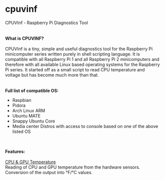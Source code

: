 # cpuvinf
CPUVInf - Raspberry Pi Diagnostics Tool<br /><br /><br />
<B>What is CPUVINF?</B><br /><br />
<span style="text-align:justify;">CPUVInf is a tiny, simple and useful diagnostics tool for the Raspberry Pi minicomputer series written purely in shell scripting language. It is compatible with all Raspberry Pi 1 and all Raspberry Pi 2 minicomputers and therefore with all available Linux based operating systems for the Raspberry Pi series. It started off as a small script to read CPU temperature and voltage but has become much more than that.</span><br /><br /><br />
<B>Full list of compatible OS:</B>
<ul>
<li>Raspbian</li>
<li>Pidora</li>
<li>Arch Linux ARM</li>
<li>Ubuntu MATE</li>
<li>Snappy Ubuntu Core</li>
<li>Media center Distros with access to console based on one of the above listed OS
</ul><br /><br />
<B>Features:</B><br /><br />
<U>CPU & GPU Temperature</U><br />
Reading of CPU and GPU temperature from the hardware sensors. Conversion of the output into °F/°C values.